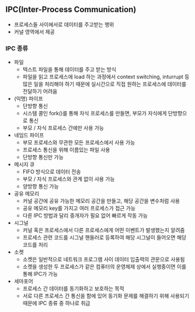 ## IPC(Inter-Process Communication)

- 프로세스들 사이에서로 데이터를 주고받는 행위
- 커널 영역에서 제공

### IPC 종류

- 파일
  - 텍스트 파일을 통해 데이터를 주고 받는 방식
  - 파일을 읽고 프로세스에 load 하는 과정에서 context switching, inturrupt 등 많은 일을 처리해야 하기 때문에 실시간으로 직접 원하는 프로세스에 데이터를 전달하기 어려움
- (익명) 파이프
  - 단방향 통신
  - 시스템 콜인 fork()를 통해 자식 프로세스를 만들면, 부모가 자식에게 단방향으로 통신
  - 부모 / 자식 프로세스 간에만 사용 가능
- 네임드 파이프
  - 부모 프로세스와 무관한 모든 프로세스에서 사용 가능
  - 프로세스 통신을 위해 이름있는 파일 사용
  - 단방향 통신만 가능
- 메시지 큐
  - FIFO 방식으로 데이터 전송
  - 부모 / 자식 프로세스와 관계 없이 사용 가능
  - 양방향 통신 가능
- 공유 메모리
  - 커널 공간에 공유 가능한 메모리 공간을 만들고, 해당 공간을 변수처럼 사용
  - 공유 메모리 key를 가지고 여러 프로세스가 접근 가능
  - 다른 IPC 방법과 달리 중개자가 필요 없어 빠르게 작동 가능
- 시그널
  - 커널 혹은 프로세스에서 다른 프로세스에게 어떤 이벤트가 발생했는지 알려줌
  - 프로세스 관련 코드를 시그널 핸들러로 등록하여 해당 시그널이 들어오면 해당 코드를 처리
- 소켓
  - 소켓은 일반적으로 네트워크 프로그램 사이 데이터 입출력의 관문으로 사용됨
  - 소켓을 생성한 두 프로세스가 같은 컴퓨터의 운영체제 상에서 실행중이면 이를 통해 IPC가 가능
- 세마포어
  - 프로세스 간 데이터를 동기화하고 보호하는 목적
  - 서로 다른 프로세스 간 통신을 함에 있어 동기화 문제를 해결하기 위해 사용되기 때문에 IPC 종류 중 하나로 취급